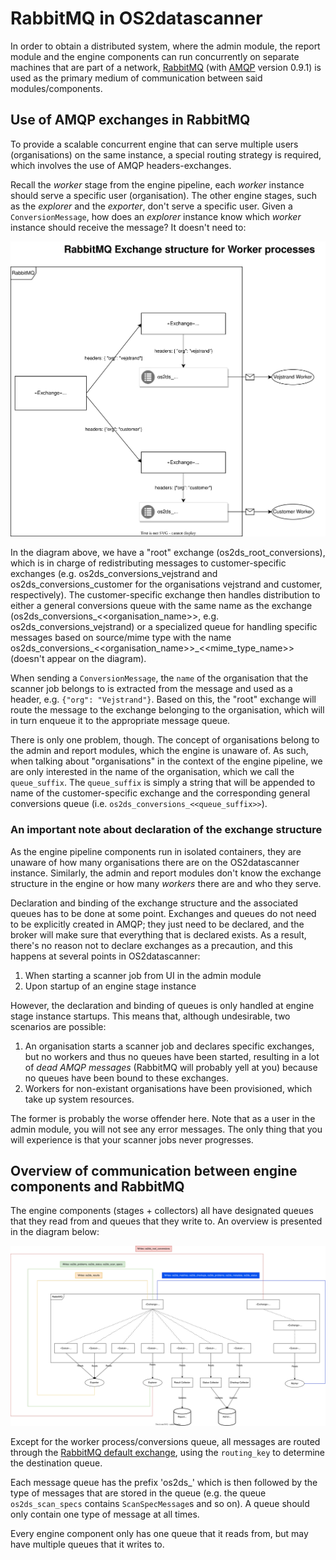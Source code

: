 # RabbitMQ in OS2datascanner

In order to obtain a distributed system, where the admin module, the report module
and the engine components can run concurrently on separate machines that are
part of a network, [RabbitMQ](https://www.rabbitmq.com) (with [AMQP](https://www.amqp.org/) version 0.9.1)
is used as the primary medium of communication between said modules/components.

## Use of AMQP exchanges in RabbitMQ

To provide a scalable concurrent engine that can serve multiple users (organisations) on the same
instance, a special routing strategy is required, which involves the use of AMQP headers-exchanges.

Recall the _worker_ stage from the engine pipeline, each _worker_ instance should serve a specific user
(organisation). The other engine stages, such as the _explorer_ and the _exporter_, don't serve
a specific user. Given a `ConversionMessage`, how does an _explorer_ instance know which _worker_ 
instance should receive the message? It doesn't need to:

![rabbitmq_exchanges](./rabbitmq_exchanges.svg)

In the diagram above, we have a "root" exchange (os2ds_root_conversions), which is in charge of redistributing messages
to customer-specific exchanges (e.g. os2ds_conversions_vejstrand and os2ds_conversions_customer for the 
organisations vejstrand and customer, respectively). The customer-specific exchange then handles distribution to either 
a general conversions queue with the same name as the exchange (os2ds_conversions_<<organisation_name>>, 
e.g. os2ds_conversions_vejstrand) or a specialized queue for handling specific messages based on
source/mime type with the name os2ds_conversions_<<organisation_name>>_<<mime_type_name>> (doesn't appear on the diagram).

When sending a `ConversionMessage`, the `name` of the organisation that the scanner job belongs to
is extracted from the message and used as a header, e.g. `{"org": "Vejstrand"}`. Based on this,
the "root" exchange will route the message to the exchange belonging to the organisation, which
will in turn enqueue it to the appropriate message queue.

There is only one problem, though. The concept of organisations belong to the admin and report modules,
which the engine is unaware of. As such, when talking about "organisations" in the context of the
engine pipeline, we are only interested in the name of the organisation, which we call the `queue_suffix`.
The `queue_suffix` is simply a string that will be appended to name of the customer-specific exchange and
the corresponding general conversions queue (i.e. `os2ds_conversions_<<queue_suffix>>`).

### An important note about declaration of the exchange structure

As the engine pipeline components run in isolated containers, they are unaware of how many organisations
there are on the OS2datascanner instance. Similarly, the admin and report modules don't know the exchange
structure in the engine or how many _workers_ there are and who they serve.

Declaration and binding of the exchange structure and the associated queues has to be done at some point.
Exchanges and queues do not need to be explicitly created in AMQP; they just need to be declared, and
the broker will make sure that everything that is declared exists. As a result, there's no reason not
to declare exchanges as a precaution, and this happens at several points in OS2datascanner:

1. When starting a scanner job from UI in the admin module
2. Upon startup of an engine stage instance

However, the declaration and binding of queues is only handled at engine stage instance startups.
This means that, although undesirable, two scenarios are possible:

1. An organisation starts a scanner job and declares specific exchanges, but no workers and thus no queues
   have been started, resulting in a lot of _dead AMQP messages_ (RabbitMQ will probably yell at you)
   because no queues have been bound to these exchanges.
2. Workers for non-existant organisations have been provisioned, which take up system resources.

The former is probably the worse offender here. Note that as a user in the admin module,
you will not see any error messages. The only thing that you will experience is that your
scanner jobs never progresses.

## Overview of communication between engine components and RabbitMQ

The engine components (stages + collectors) all have designated queues that they read from and
queues that they write to. An overview is presented in the diagram below:

![A diagram showing the engine components and the queues that they read from/write to](./rabbitmq_queues.svg)

Except for the worker process/conversions queue, all messages are routed through the 
[RabbitMQ default exchange](https://www.cloudamqp.com/blog/part4-rabbitmq-for-beginners-exchanges-routing-keys-bindings.html),
using the `routing_key` to determine the destination queue.

Each message queue has the prefix 'os2ds_' which is then followed by the type of messages that are 
stored in the queue (e.g. the queue `os2ds_scan_specs` contains `ScanSpecMessage`s and so on).
A queue should only contain one type of message at all times.

Every engine component only has one queue that it reads from, but may have multiple queues that it writes to.
